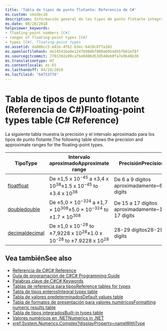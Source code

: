```yaml
---
title: 'Tabla de tipos de punto flotante: Referencia de C#'
ms.custom: seodec18
description: Información general de los tipos de punto flotante integrados de C#
ms.date: 08/20/2018
helpviewer_keywords:
- floating-point numbers [C#]
- ranges of floating-point types [C#]
- types [C#], floating-point types
ms.assetid: da886cc5-e01e-4f62-b3ec-6428c8f7a102
ms.openlocfilehash: de14541be0e1247b99d6f000a69544b5f601ef8f
ms.sourcegitcommit: 2701302a99cafbe0d86d53d540eb0fa7e9b46b36
ms.translationtype: HT
ms.contentlocale: es-ES
ms.lasthandoff: 04/28/2019
ms.locfileid: "64753776"
---
```

# <a name="floating-point-types-table-c-reference"></a><span data-ttu-id="42d8b-103">Tabla de tipos de punto flotante (Referencia de C#)</span><span class="sxs-lookup"><span data-stu-id="42d8b-103">Floating-point types table (C# Reference)</span></span>

<span data-ttu-id="42d8b-104">La siguiente tabla muestra la precisión y el intervalo aproximado para los tipos de punto flotante.</span><span class="sxs-lookup"><span data-stu-id="42d8b-104">The following table shows the precision and approximate ranges for the floating-point types.</span></span>  
  
|<span data-ttu-id="42d8b-105">Tipo</span><span class="sxs-lookup"><span data-stu-id="42d8b-105">Type</span></span>|<span data-ttu-id="42d8b-106">Intervalo aproximado</span><span class="sxs-lookup"><span data-stu-id="42d8b-106">Approximate range</span></span>|<span data-ttu-id="42d8b-107">Precisión</span><span class="sxs-lookup"><span data-stu-id="42d8b-107">Precision</span></span>|  
|----------|-----------------------|---------------|  
|[<span data-ttu-id="42d8b-108">float</span><span class="sxs-lookup"><span data-stu-id="42d8b-108">float</span></span>](float.md)|<span data-ttu-id="42d8b-109">De ±1,5 x 10<sup>-45</sup> a ±3,4 x 10<sup>38</sup></span><span class="sxs-lookup"><span data-stu-id="42d8b-109">±1.5 x 10<sup>−45</sup> to ±3.4 x 10<sup>38</sup></span></span>|<span data-ttu-id="42d8b-110">De 6 a 9 dígitos aproximadamente</span><span class="sxs-lookup"><span data-stu-id="42d8b-110">~6-9 digits</span></span>|  
|[<span data-ttu-id="42d8b-111">double</span><span class="sxs-lookup"><span data-stu-id="42d8b-111">double</span></span>](double.md)|<span data-ttu-id="42d8b-112">De ±5,0 × 10<sup>−324</sup> a ±1,7 × 10<sup>308</sup></span><span class="sxs-lookup"><span data-stu-id="42d8b-112">±5.0 × 10<sup>−324</sup> to ±1.7 × 10<sup>308</sup></span></span>|<span data-ttu-id="42d8b-113">De 15 a 17 dígitos aproximadamente</span><span class="sxs-lookup"><span data-stu-id="42d8b-113">~15-17 digits</span></span>|  
|[<span data-ttu-id="42d8b-114">decimal</span><span class="sxs-lookup"><span data-stu-id="42d8b-114">decimal</span></span>](decimal.md)|<span data-ttu-id="42d8b-115">De ±1,0 x 10<sup>-28</sup> to ±7,9228 x 10<sup>28</sup></span><span class="sxs-lookup"><span data-stu-id="42d8b-115">±1.0 x 10<sup>-28</sup> to ±7.9228 x 10<sup>28</sup></span></span>|<span data-ttu-id="42d8b-116">28-29 dígitos</span><span class="sxs-lookup"><span data-stu-id="42d8b-116">28-29 digits</span></span>|  

## <a name="see-also"></a><span data-ttu-id="42d8b-117">Vea también</span><span class="sxs-lookup"><span data-stu-id="42d8b-117">See also</span></span>

- [<span data-ttu-id="42d8b-118">Referencia de C#</span><span class="sxs-lookup"><span data-stu-id="42d8b-118">C# Reference</span></span>](../index.md)
- [<span data-ttu-id="42d8b-119">Guía de programación de C#</span><span class="sxs-lookup"><span data-stu-id="42d8b-119">C# Programming Guide</span></span>](../../programming-guide/index.md)
- [<span data-ttu-id="42d8b-120">Palabras clave de C#</span><span class="sxs-lookup"><span data-stu-id="42d8b-120">C# Keywords</span></span>](index.md)
- [<span data-ttu-id="42d8b-121">Tablas de referencia para tipos</span><span class="sxs-lookup"><span data-stu-id="42d8b-121">Reference tables for types</span></span>](reference-tables-for-types.md)
- [<span data-ttu-id="42d8b-122">Tabla de tipos enteros</span><span class="sxs-lookup"><span data-stu-id="42d8b-122">Integral types table</span></span>](integral-types-table.md)
- [<span data-ttu-id="42d8b-123">Tabla de valores predeterminados</span><span class="sxs-lookup"><span data-stu-id="42d8b-123">Default values table</span></span>](default-values-table.md)
- [<span data-ttu-id="42d8b-124">Tabla de formatos de presentación para valores numéricos</span><span class="sxs-lookup"><span data-stu-id="42d8b-124">Formatting numeric results table</span></span>](formatting-numeric-results-table.md)
- [<span data-ttu-id="42d8b-125">Tabla de tipos integrados</span><span class="sxs-lookup"><span data-stu-id="42d8b-125">Built-in types table</span></span>](built-in-types-table.md)
- [<span data-ttu-id="42d8b-126">Valores numéricos en .NET</span><span class="sxs-lookup"><span data-stu-id="42d8b-126">Numerics in .NET</span></span>](../../../standard/numerics.md)
- <xref:System.Numerics.Complex?displayProperty=nameWithType>
